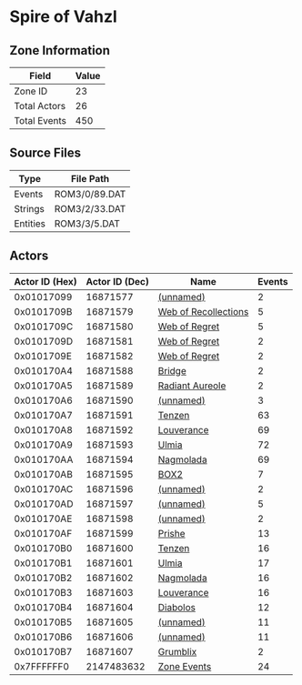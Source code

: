 # Spire of Vahzl

## Zone Information

| Field        |   Value |
|--------------|---------|
| Zone ID      |      23 |
| Total Actors |      26 |
| Total Events |     450 |

## Source Files

| Type     | File Path     |
|----------|---------------|
| Events   | ROM3/0/89.DAT |
| Strings  | ROM3/2/33.DAT |
| Entities | ROM3/3/5.DAT  |

## Actors

| Actor ID (Hex)   |   Actor ID (Dec) | Name                                                                 |   Events |
|------------------|------------------|----------------------------------------------------------------------|----------|
| 0x01017099       |         16871577 | [(unnamed)](./16871577.md)                                           |        2 |
| 0x0101709B       |         16871579 | [Web of Recollections](./16871579%20-%20Web%20of%20Recollections.md) |        5 |
| 0x0101709C       |         16871580 | [Web of Regret](./16871580%20-%20Web%20of%20Regret.md)               |        5 |
| 0x0101709D       |         16871581 | [Web of Regret](./16871581%20-%20Web%20of%20Regret.md)               |        2 |
| 0x0101709E       |         16871582 | [Web of Regret](./16871582%20-%20Web%20of%20Regret.md)               |        2 |
| 0x010170A4       |         16871588 | [Bridge](./16871588%20-%20Bridge.md)                                 |        2 |
| 0x010170A5       |         16871589 | [Radiant Aureole](./16871589%20-%20Radiant%20Aureole.md)             |        2 |
| 0x010170A6       |         16871590 | [(unnamed)](./16871590.md)                                           |        3 |
| 0x010170A7       |         16871591 | [Tenzen](./16871591%20-%20Tenzen.md)                                 |       63 |
| 0x010170A8       |         16871592 | [Louverance](./16871592%20-%20Louverance.md)                         |       69 |
| 0x010170A9       |         16871593 | [Ulmia](./16871593%20-%20Ulmia.md)                                   |       72 |
| 0x010170AA       |         16871594 | [Nagmolada](./16871594%20-%20Nagmolada.md)                           |       69 |
| 0x010170AB       |         16871595 | [BOX2](./16871595%20-%20BOX2.md)                                     |        7 |
| 0x010170AC       |         16871596 | [(unnamed)](./16871596.md)                                           |        2 |
| 0x010170AD       |         16871597 | [(unnamed)](./16871597.md)                                           |        5 |
| 0x010170AE       |         16871598 | [(unnamed)](./16871598.md)                                           |        2 |
| 0x010170AF       |         16871599 | [Prishe](./16871599%20-%20Prishe.md)                                 |       13 |
| 0x010170B0       |         16871600 | [Tenzen](./16871600%20-%20Tenzen.md)                                 |       16 |
| 0x010170B1       |         16871601 | [Ulmia](./16871601%20-%20Ulmia.md)                                   |       17 |
| 0x010170B2       |         16871602 | [Nagmolada](./16871602%20-%20Nagmolada.md)                           |       16 |
| 0x010170B3       |         16871603 | [Louverance](./16871603%20-%20Louverance.md)                         |       16 |
| 0x010170B4       |         16871604 | [Diabolos](./16871604%20-%20Diabolos.md)                             |       12 |
| 0x010170B5       |         16871605 | [(unnamed)](./16871605.md)                                           |       11 |
| 0x010170B6       |         16871606 | [(unnamed)](./16871606.md)                                           |       11 |
| 0x010170B7       |         16871607 | [Grumblix](./16871607%20-%20Grumblix.md)                             |        2 |
| 0x7FFFFFF0       |       2147483632 | [Zone Events](./Zone%20Events.md)                                    |       24 |